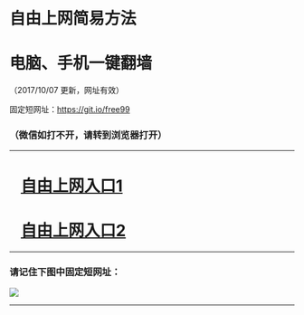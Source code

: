 ﻿# 自由上网简易方法

# 电脑、手机一键翻墙

（2017/10/07 更新，网址有效）

固定短网址：https://git.io/free99

### （微信如打不开，请转到浏览器打开）


***





# &nbsp;&nbsp; <a href="http://ft2200720773.fwq-tz-1001.info/fwqtz01.html?t=10070014749 " target="_blank">自由上网入口1</a>
# &nbsp;&nbsp; <a href="http://ft271247913.fwq-tz-1002.info/fwqtz02.html?t=100700121765 " target="_blank">自由上网入口2</a>
***

### 请记住下图中固定短网址：

<img src="https://s3-us-west-2.amazonaws.com/fwq-1001/yjfq-20170905okok.png" /> 


***

